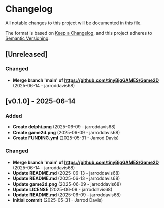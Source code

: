 # Changelog

All notable changes to this project will be documented in this file.

The format is based on [Keep a Changelog](https://keepachangelog.com/en/1.0.0/),
and this project adheres to [Semantic Versioning](https://semver.org/spec/v2.0.0.html).

## [Unreleased]

### Changed
- **Merge branch 'main' of https://github.com/tinyBigGAMES/Game2D** (2025-06-14 - jarroddavis68)

## [v0.1.0] - 2025-06-14

### Added
- **Create delphi.png** (2025-06-09 - jarroddavis68)
- **Create game2d.png** (2025-06-09 - jarroddavis68)
- **Create FUNDING.yml** (2025-05-31 - Jarrod Davis)

### Changed
- **Merge branch 'main' of https://github.com/tinyBigGAMES/Game2D** (2025-06-14 - jarroddavis68)
- **Update README.md** (2025-06-13 - jarroddavis68)
- **Update README.md** (2025-06-13 - jarroddavis68)
- **Update game2d.png** (2025-06-09 - jarroddavis68)
- **Update LICENSE** (2025-06-09 - jarroddavis68)
- **Update README.md** (2025-06-09 - jarroddavis68)
- **Initial commit** (2025-05-31 - Jarrod Davis)
